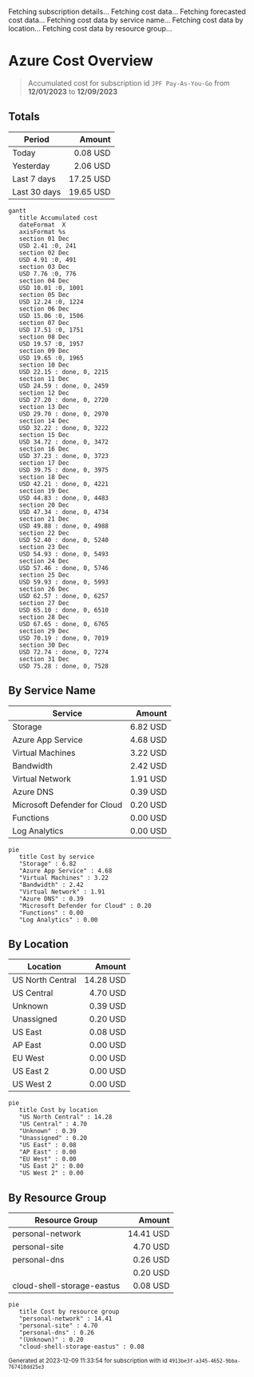 Fetching subscription details...
Fetching cost data...
Fetching forecasted cost data...
Fetching cost data by service name...
Fetching cost data by location...
Fetching cost data by resource group...
# Azure Cost Overview

> Accumulated cost for subscription id `JPF Pay-As-You-Go` from **12/01/2023** to **12/09/2023**

## Totals

|Period|Amount|
|---|---:|
|Today|0.08 USD|
|Yesterday|2.06 USD|
|Last 7 days|17.25 USD|
|Last 30 days|19.65 USD|

```mermaid
gantt
   title Accumulated cost
   dateFormat  X
   axisFormat %s
   section 01 Dec
   USD 2.41 :0, 241
   section 02 Dec
   USD 4.91 :0, 491
   section 03 Dec
   USD 7.76 :0, 776
   section 04 Dec
   USD 10.01 :0, 1001
   section 05 Dec
   USD 12.24 :0, 1224
   section 06 Dec
   USD 15.06 :0, 1506
   section 07 Dec
   USD 17.51 :0, 1751
   section 08 Dec
   USD 19.57 :0, 1957
   section 09 Dec
   USD 19.65 :0, 1965
   section 10 Dec
   USD 22.15 : done, 0, 2215
   section 11 Dec
   USD 24.59 : done, 0, 2459
   section 12 Dec
   USD 27.20 : done, 0, 2720
   section 13 Dec
   USD 29.70 : done, 0, 2970
   section 14 Dec
   USD 32.22 : done, 0, 3222
   section 15 Dec
   USD 34.72 : done, 0, 3472
   section 16 Dec
   USD 37.23 : done, 0, 3723
   section 17 Dec
   USD 39.75 : done, 0, 3975
   section 18 Dec
   USD 42.21 : done, 0, 4221
   section 19 Dec
   USD 44.83 : done, 0, 4483
   section 20 Dec
   USD 47.34 : done, 0, 4734
   section 21 Dec
   USD 49.88 : done, 0, 4988
   section 22 Dec
   USD 52.40 : done, 0, 5240
   section 23 Dec
   USD 54.93 : done, 0, 5493
   section 24 Dec
   USD 57.46 : done, 0, 5746
   section 25 Dec
   USD 59.93 : done, 0, 5993
   section 26 Dec
   USD 62.57 : done, 0, 6257
   section 27 Dec
   USD 65.10 : done, 0, 6510
   section 28 Dec
   USD 67.65 : done, 0, 6765
   section 29 Dec
   USD 70.19 : done, 0, 7019
   section 30 Dec
   USD 72.74 : done, 0, 7274
   section 31 Dec
   USD 75.28 : done, 0, 7528
```

## By Service Name

|Service|Amount|
|---|---:|
|Storage|6.82 USD|
|Azure App Service|4.68 USD|
|Virtual Machines|3.22 USD|
|Bandwidth|2.42 USD|
|Virtual Network|1.91 USD|
|Azure DNS|0.39 USD|
|Microsoft Defender for Cloud|0.20 USD|
|Functions|0.00 USD|
|Log Analytics|0.00 USD|

```mermaid
pie
   title Cost by service
   "Storage" : 6.82
   "Azure App Service" : 4.68
   "Virtual Machines" : 3.22
   "Bandwidth" : 2.42
   "Virtual Network" : 1.91
   "Azure DNS" : 0.39
   "Microsoft Defender for Cloud" : 0.20
   "Functions" : 0.00
   "Log Analytics" : 0.00
```

## By Location

|Location|Amount|
|---|---:|
|US North Central|14.28 USD|
|US Central|4.70 USD|
|Unknown|0.39 USD|
|Unassigned|0.20 USD|
|US East|0.08 USD|
|AP East|0.00 USD|
|EU West|0.00 USD|
|US East 2|0.00 USD|
|US West 2|0.00 USD|

```mermaid
pie
   title Cost by location
   "US North Central" : 14.28
   "US Central" : 4.70
   "Unknown" : 0.39
   "Unassigned" : 0.20
   "US East" : 0.08
   "AP East" : 0.00
   "EU West" : 0.00
   "US East 2" : 0.00
   "US West 2" : 0.00
```

## By Resource Group

|Resource Group|Amount|
|---|---:|
|personal-network|14.41 USD|
|personal-site|4.70 USD|
|personal-dns|0.26 USD|
||0.20 USD|
|cloud-shell-storage-eastus|0.08 USD|

```mermaid
pie
   title Cost by resource group
   "personal-network" : 14.41
   "personal-site" : 4.70
   "personal-dns" : 0.26
   "(Unknown)" : 0.20
   "cloud-shell-storage-eastus" : 0.08
```

<sup>Generated at 2023-12-09 11:33:54 for subscription with id `4913be3f-a345-4652-9bba-767418dd25e3`</sup>
